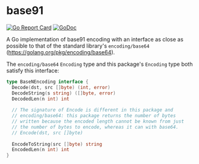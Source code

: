 # base91

[![Go Report Card](https://goreportcard.com/badge/github.com/mtraver/base91)](https://goreportcard.com/report/github.com/mtraver/base91)
[![GoDoc](https://godoc.org/github.com/mtraver/base91?status.svg)](https://godoc.org/github.com/mtraver/base91)

A Go implementation of base91 encoding with an interface as close as possible to that of the standard library's `encoding/base64` (https://golang.org/pkg/encoding/base64).

The `encoding/base64` `Encoding` type and this package's `Encoding` type both satisfy this interface:

```go
type BaseNEncoding interface {
  Decode(dst, src []byte) (int, error)
  DecodeString(s string) ([]byte, error)
  DecodedLen(n int) int
  
  // The signature of Encode is different in this package and
  // encoding/base64: this package returns the number of bytes
  // written because the encoded length cannot be known from just
  // the number of bytes to encode, whereas it can with base64.
  // Encode(dst, src []byte)
  
  EncodeToString(src []byte) string
  EncodedLen(n int) int
}
```
